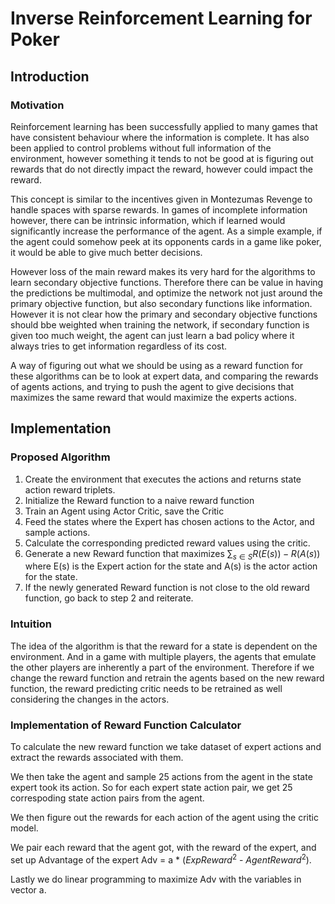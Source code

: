 # Inverse Reinforcement Learning for Poker

## Introduction

### Motivation

Reinforcement learning has been successfully applied to many games that have consistent behaviour where the information is complete. It has also been applied to control problems without full information of the environment, however something it tends to not be good at is figuring out rewards that do not directly impact the reward, however could impact the reward.

This concept is similar to the incentives given in Montezumas Revenge to handle spaces with sparse rewards. In games of incomplete information however, there can be intrinsic information, which if learned would significantly increase the performance of the agent. As a simple example, if the agent could somehow peek at its opponents cards in a game like poker, it would be able to give much better decisions.

However loss of the main reward makes its very hard for the algorithms to learn secondary objective functions. Therefore there can be value in having the predictions be multimodal, and optimize the network not just around the primary objective function, but also secondary functions like information. However it is not clear how the primary and secondary objective functions should bbe weighted when training the network, if secondary function is given too much weight, the agent can just learn a bad policy where it always tries to get information regardless of its cost.

A way of figuring out what we should be using as a reward function for these algorithms can be to look at expert data, and comparing the rewards of agents actions, and trying to push the agent to give decisions that maximizes the same reward that would maximize the experts actions.

## Implementation

### Proposed Algorithm

1. Create the environment that executes the actions and returns state action reward triplets.
2. Initialize the Reward function to a naive reward function
3. Train an Agent using Actor Critic, save the Critic
4. Feed the states where the Expert has chosen actions to the Actor, and sample actions.
5. Calculate the corresponding predicted reward values using the critic.
6. Generate a new Reward function that maximizes $\sum_{s \in S} R(E(s)) - R(A(s))$ where E(s) is the Expert action for the state and A(s) is the actor action for the state.
7. If the newly generated Reward function is not close to the old reward function, go back to step 2 and reiterate.

### Intuition

The idea of the algorithm is that the reward for a state is dependent on the environment. And in a game with multiple players, the agents that emulate the other players are inherently a part of the environment. Therefore if we change the reward function and retrain the agents based on the new reward function, the reward predicting critic needs to be retrained as well considering the changes in the actors. 

### Implementation of Reward Function Calculator

To calculate the new reward function we take dataset of expert actions and extract the rewards associated with them. 

We then take the agent and sample 25 actions from the agent in the state expert took its action. So for each expert state action pair, we get 25 correspoding state action pairs from the agent. 

We then figure out the rewards for each action of the agent using the critic model.

We pair each reward that the agent got, with the reward of the expert, and set up Advantage of the expert Adv = a * ($ExpReward^2$ - $AgentReward^2$).

Lastly we do linear programming to maximize Adv with the variables in vector a.